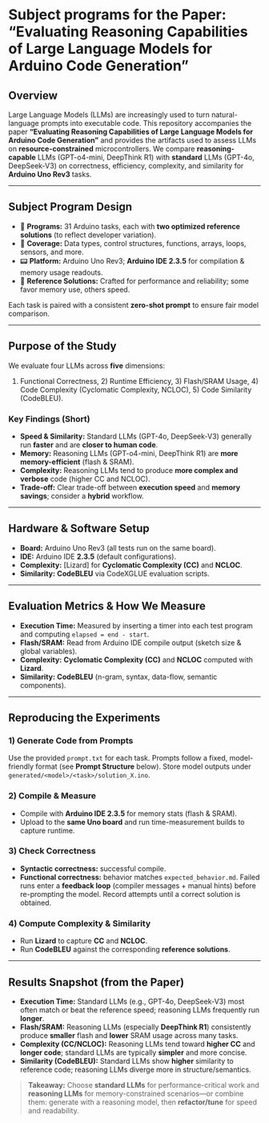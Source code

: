 # Subject programs for the Paper: “Evaluating Reasoning Capabilities of Large Language Models for Arduino Code Generation”

## Overview
Large Language Models (LLMs) are increasingly used to turn natural-language prompts into executable code. This repository accompanies the paper **“Evaluating Reasoning Capabilities of Large Language Models for Arduino Code Generation”** and provides the artifacts used to assess LLMs on **resource-constrained** microcontrollers. We compare **reasoning-capable** LLMs (GPT-o4-mini, DeepThink R1) with **standard** LLMs (GPT-4o, DeepSeek-V3) on correctness, efficiency, complexity, and similarity for **Arduino Uno Rev3** tasks.

---

## Subject Program Design
- 🧩 **Programs:** 31 Arduino tasks, each with **two optimized reference solutions** (to reflect developer variation).
- 🧠 **Coverage:** Data types, control structures, functions, arrays, loops, sensors, and more.
- 📟 **Platform:** Arduino Uno Rev3; **Arduino IDE 2.3.5** for compilation & memory usage readouts.
- 🔧 **Reference Solutions:** Crafted for performance and reliability; some favor memory use, others speed.

Each task is paired with a consistent **zero-shot prompt** to ensure fair model comparison.

---

## Purpose of the Study
We evaluate four LLMs across **five** dimensions:  
1) Functional Correctness, 2) Runtime Efficiency, 3) Flash/SRAM Usage, 4) Code Complexity (Cyclomatic Complexity, NCLOC), 5) Code Similarity (CodeBLEU).

### Key Findings (Short)
- **Speed & Similarity:** Standard LLMs (GPT-4o, DeepSeek-V3) generally run **faster** and are **closer to human code**.  
- **Memory:** Reasoning LLMs (GPT-o4-mini, DeepThink R1) are **more memory-efficient** (flash & SRAM).  
- **Complexity:** Reasoning LLMs tend to produce **more complex and verbose** code (higher CC and NCLOC).  
- **Trade-off:** Clear trade-off between **execution speed** and **memory savings**; consider a **hybrid** workflow.

---

## Hardware & Software Setup
- **Board:** Arduino Uno Rev3 (all tests run on the same board).  
- **IDE:** Arduino IDE **2.3.5** (default configurations).  
- **Complexity:** [Lizard] for **Cyclomatic Complexity (CC)** and **NCLOC**.  
- **Similarity:** **CodeBLEU** via CodeXGLUE evaluation scripts.

---

## Evaluation Metrics & How We Measure
- **Execution Time:** Measured by inserting a timer into each test program and computing `elapsed = end - start`.  
- **Flash/SRAM:** Read from Arduino IDE compile output (sketch size & global variables).  
- **Complexity:** **Cyclomatic Complexity (CC)** and **NCLOC** computed with **Lizard**.  
- **Similarity:** **CodeBLEU** (n-gram, syntax, data-flow, semantic components).

---

## Reproducing the Experiments

### 1) Generate Code from Prompts
Use the provided `prompt.txt` for each task. Prompts follow a fixed, model-friendly format (see **Prompt Structure** below). Store model outputs under `generated/<model>/<task>/solution_X.ino`.

### 2) Compile & Measure
- Compile with **Arduino IDE 2.3.5** for memory stats (flash & SRAM).  
- Upload to the **same Uno board** and run time-measurement builds to capture runtime.

### 3) Check Correctness
- **Syntactic correctness:** successful compile.  
- **Functional correctness:** behavior matches `expected_behavior.md`. Failed runs enter a **feedback loop** (compiler messages + manual hints) before re-prompting the model. Record attempts until a correct solution is obtained.

### 4) Compute Complexity & Similarity
- Run **Lizard** to capture **CC** and **NCLOC**.  
- Run **CodeBLEU** against the corresponding **reference solutions**.

---

## Results Snapshot (from the Paper)
- **Execution Time:** Standard LLMs (e.g., GPT-4o, DeepSeek-V3) most often match or beat the reference speed; reasoning LLMs frequently run **longer**.  
- **Flash/SRAM:** Reasoning LLMs (especially **DeepThink R1**) consistently produce **smaller** flash and **lower** SRAM usage across many tasks.  
- **Complexity (CC/NCLOC):** Reasoning LLMs tend toward **higher CC** and **longer code**; standard LLMs are typically **simpler** and more concise.  
- **Similarity (CodeBLEU):** Standard LLMs show **higher** similarity to reference code; reasoning LLMs diverge more in structure/semantics.

> **Takeaway:** Choose **standard LLMs** for performance-critical work and **reasoning LLMs** for memory-constrained scenarios—or combine them: generate with a reasoning model, then **refactor/tune** for speed and readability.


